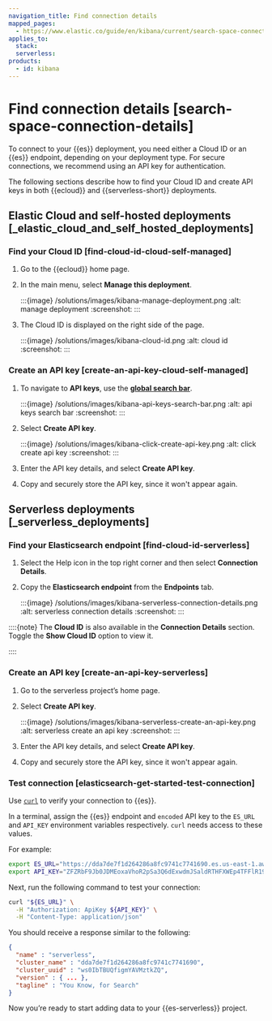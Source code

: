 ```yaml
---
navigation_title: Find connection details
mapped_pages:
  - https://www.elastic.co/guide/en/kibana/current/search-space-connection-details.html
applies_to:
  stack:
  serverless:
products:
  - id: kibana
---
```


# Find connection details [search-space-connection-details]


To connect to your {{es}} deployment, you need either a Cloud ID or an {{es}} endpoint, depending on your deployment type. For secure connections, we recommend using an API key for authentication.

The following sections describe how to find your Cloud ID and create API keys in both {{ecloud}} and {{serverless-short}} deployments.

## Elastic Cloud and self-hosted deployments [_elastic_cloud_and_self_hosted_deployments]


### Find your Cloud ID [find-cloud-id-cloud-self-managed]

1. Go to the {{ecloud}} home page.
2. In the main menu, select **Manage this deployment**.

    :::{image} /solutions/images/kibana-manage-deployment.png
    :alt: manage deployment
    :screenshot:
    :::

3. The Cloud ID is displayed on the right side of the page.

    :::{image} /solutions/images/kibana-cloud-id.png
    :alt: cloud id
    :screenshot:
    :::



### Create an API key [create-an-api-key-cloud-self-managed]

1. To navigate to **API keys**, use the [**global search bar**](../../explore-analyze/find-and-organize/find-apps-and-objects.md).

    :::{image} /solutions/images/kibana-api-keys-search-bar.png
    :alt: api keys search bar
    :screenshot:
    :::

2. Select **Create API key**.

    :::{image} /solutions/images/kibana-click-create-api-key.png
    :alt: click create api key
    :screenshot:
    :::

3. Enter the API key details, and select **Create API key**.
4. Copy and securely store the API key, since it won't appear again.


## Serverless deployments [_serverless_deployments]

### Find your Elasticsearch endpoint [find-cloud-id-serverless]

1. Select the Help icon in the top right corner and then select **Connection Details**.
2. Copy the **Elasticsearch endpoint** from the **Endpoints** tab.

    :::{image} /solutions/images/kibana-serverless-connection-details.png
    :alt: serverless connection details
    :screenshot:
    :::

::::{note}
The **Cloud ID** is also available in the **Connection Details** section. Toggle the **Show Cloud ID** option to view it.

::::


### Create an API key [create-an-api-key-serverless]

1. Go to the serverless project’s home page.
2. Select **Create API key**.

    :::{image} /solutions/images/kibana-serverless-create-an-api-key.png
    :alt: serverless create an api key
    :screenshot:
    :::

4. Enter the API key details, and select **Create API key**.
5. Copy and securely store the API key, since it won't appear again.

### Test connection [elasticsearch-get-started-test-connection]

Use [`curl`](https://curl.se) to verify your connection to {{es}}.

In a terminal, assign the {{es}} endpoint and `encoded` API key to the `ES_URL` and `API_KEY` environment variables respectively. `curl` needs access to these values.

For example:

```bash
export ES_URL="https://dda7de7f1d264286a8fc9741c7741690.es.us-east-1.aws.elastic.cloud:443"
export API_KEY="ZFZRbF9Jb0JDMEoxaVhoR2pSa3Q6dExwdmJSaldRTHFXWEp4TFFlR19Hdw=="
```

Next, run the following command to test your connection:

```bash
curl "${ES_URL}" \
  -H "Authorization: ApiKey ${API_KEY}" \
  -H "Content-Type: application/json"
```

You should receive a response similar to the following:

```json
{
  "name" : "serverless",
  "cluster_name" : "dda7de7f1d264286a8fc9741c7741690",
  "cluster_uuid" : "ws0IbTBUQfigmYAVMztkZQ",
  "version" : { ... },
  "tagline" : "You Know, for Search"
}
```

Now you’re ready to start adding data to your {{es-serverless}} project.

